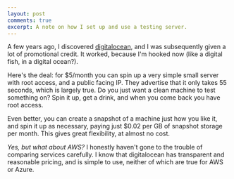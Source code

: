 ```yaml
---
layout: post
comments: true
excerpt: A note on how I set up and use a testing server.
---
```


A few years ago, I discovered [digitalocean](http://www.digitalocean.com), and I was subsequently given a lot of promotional
credit. It worked, because I'm hooked now (like a digital fish, in a digital ocean?).

Here's the deal: for $5/month you can spin up a very simple small server with root access, and a public facing IP. They
 advertise that it only takes 55 seconds, which is largely true. Do you just want a clean machine to test something on?
 Spin it up, get a drink, and when you come back you have root access.

Even better, you can create a snapshot of a machine just how you like it, and spin it up as necessary, paying just
$0.02 per GB of snapshot storage per month. This gives great flexibility, at almost no cost.

_Yes, but what about AWS?_ I honestly haven't gone to the trouble of comparing services carefully. I know that digitalocean
has transparent and reasonable pricing, and is simple to use, neither of which are true for AWS or Azure.
